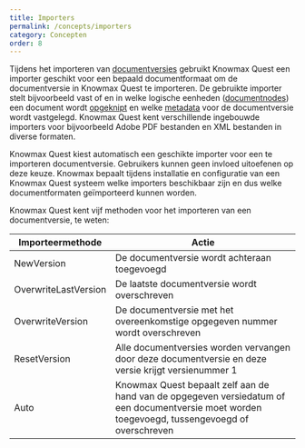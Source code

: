 ```yaml
---
title: Importers
permalink: /concepts/importers
category: Concepten
order: 8
---
```


Tijdens het importeren van [documentversies](/topics/document-structure) gebruikt Knowmax Quest een importer geschikt voor een bepaald documentformaat om de documentversie in Knowmax Quest te importeren. De gebruikte importer stelt bijvoorbeeld vast of en in welke logische eenheden ([documentnodes](/topics/document-structure)) een document wordt [opgeknipt](/concepts/composition) en welke [metadata](/concepts/metadata) voor de documentversie wordt vastgelegd. Knowmax Quest kent verschillende ingebouwde importers voor bijvoorbeeld Adobe PDF bestanden en XML bestanden in diverse formaten.

Knowmax Quest kiest automatisch een geschikte importer voor een te importeren documentversie. Gebruikers kunnen geen invloed uitoefenen op deze keuze. Knowmax bepaalt tijdens installatie en configuratie van een Knowmax Quest systeem welke importers beschikbaar zijn en dus welke documentformaten geïmporteerd kunnen worden.

Knowmax Quest kent vijf methoden voor het importeren van een documentversie, te weten:

Importeermethode | Actie
---|---
NewVersion | De documentversie wordt achteraan toegevoegd
OverwriteLastVersion | De laatste documentversie wordt overschreven
OverwriteVersion | De documentversie met het overeenkomstige opgegeven nummer wordt overschreven
ResetVersion | Alle documentversies worden vervangen door deze documentversie en deze versie krijgt versienummer 1
Auto | Knowmax Quest bepaalt zelf aan de hand van de opgegeven versiedatum of een documentversie moet worden toegevoegd, tussengevoegd of overschreven